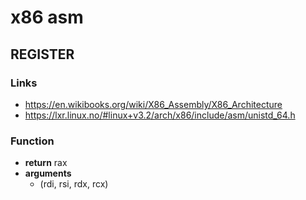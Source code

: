 # x86 asm

## REGISTER

### Links
 - https://en.wikibooks.org/wiki/X86_Assembly/X86_Architecture
 - https://lxr.linux.no/#linux+v3.2/arch/x86/include/asm/unistd_64.h
 
### Function
 - **return** rax
 - **arguments**
   - (rdi, rsi, rdx, rcx)
